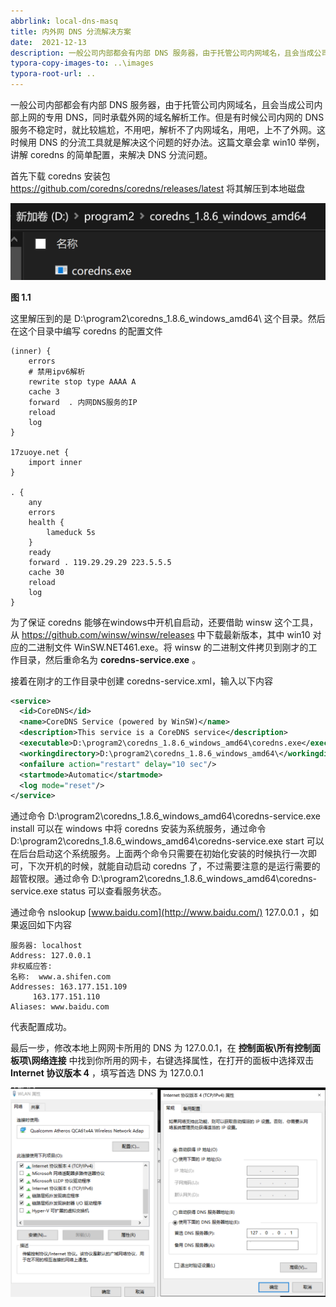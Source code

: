 ```yaml
---
abbrlink: local-dns-masq
title: 内外网 DNS 分流解决方案
date:  2021-12-13
description: 一般公司内部都会有内部 DNS 服务器，由于托管公司内网域名，且会当成公司内部上网的专用 DNS，同时承载外网的域名解析工作。但是有时候公司内网的 DNS 服务不稳定时，就比较尴尬，不用吧，解析不了内网域名，用吧，上不了外网。这时候用 DNS 的分流工具就是解决这个问题的好办法。这篇文章会拿 win10 举例，讲解 coredns 的简单配置，来解决 DNS 分流问题。
typora-copy-images-to: ..\images
typora-root-url: ..
---
```


一般公司内部都会有内部 DNS 服务器，由于托管公司内网域名，且会当成公司内部上网的专用 DNS，同时承载外网的域名解析工作。但是有时候公司内网的 DNS 服务不稳定时，就比较尴尬，不用吧，解析不了内网域名，用吧，上不了外网。这时候用 DNS 的分流工具就是解决这个问题的好办法。这篇文章会拿 win10 举例，讲解 coredns 的简单配置，来解决 DNS 分流问题。

首先下载 coredns 安装包 https://github.com/coredns/coredns/releases/latest 将其解压到本地磁盘

<img src="/images/image-20211213114300975.png" alt="image-20211213114300975" style="zoom:50%;" />

**图 1.1**

这里解压到的是 D:\program2\coredns_1.8.6_windows_amd64\ 这个目录。然后在这个目录中编写 coredns 的配置文件

```
(inner) {
    errors
    # 禁用ipv6解析
    rewrite stop type AAAA A
    cache 3
    forward  . 内网DNS服务的IP
    reload
    log
}
 
17zuoye.net {
    import inner
}
 
. {
    any
    errors
    health {
        lameduck 5s
    }
    ready
    forward . 119.29.29.29 223.5.5.5
    cache 30
    reload
    log
}
```

为了保证 coredns 能够在windows中开机自启动，还要借助 winsw 这个工具，从 https://github.com/winsw/winsw/releases 中下载最新版本，其中 win10 对应的二进制文件 WinSW.NET461.exe。将 winsw 的二进制文件拷贝到刚才的工作目录，然后重命名为 **coredns-service.exe** 。

接着在刚才的工作目录中创建 coredns-service.xml，输入以下内容

```xml
<service>
  <id>CoreDNS</id>
  <name>CoreDNS Service (powered by WinSW)</name>
  <description>This service is a CoreDNS service</description>
  <executable>D:\program2\coredns_1.8.6_windows_amd64\coredns.exe</executable>
  <workingdirectory>D:\program2\coredns_1.8.6_windows_amd64\</workingdirectory>
  <onfailure action="restart" delay="10 sec"/>
  <startmode>Automatic</startmode>
  <log mode="reset"/>
</service>
```

通过命令 D:\program2\coredns_1.8.6_windows_amd64\coredns-service.exe install 可以在 windows 中将 coredns 安装为系统服务，通过命令 D:\program2\coredns_1.8.6_windows_amd64\coredns-service.exe start 可以在后台启动这个系统服务。上面两个命令只需要在初始化安装的时候执行一次即可，下次开机的时候，就能自动启动 coredns 了，不过需要注意的是运行需要的超管权限。通过命令 D:\program2\coredns_1.8.6_windows_amd64\coredns-service.exe status 可以查看服务状态。

通过命令 nslookup [www.baidu.com](http://www.baidu.com/) 127.0.0.1 ，如果返回如下内容

```
服务器: localhost
Address: 127.0.0.1
非权威应答:
名称:  www.a.shifen.com
Addresses: 163.177.151.109
     163.177.151.110
Aliases: www.baidu.com
```

代表配置成功。

最后一步，修改本地上网网卡所用的 DNS 为 127.0.0.1，在 **控制面板\所有控制面板项\网络连接** 中找到你所用的网卡，右键选择属性，在打开的面板中选择双击 **Internet 协议版本 4** ，填写首选 DNS 为 127.0.0.1

![image-20211219170741299](/images/image-20211219170741299.png)
